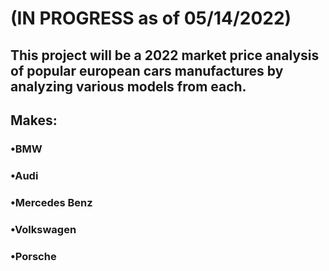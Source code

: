 # (IN PROGRESS as of 05/14/2022)

## This project will be a 2022 market price analysis of popular european cars manufactures by analyzing various models from each.

## Makes:

### •BMW
### •Audi
### •Mercedes Benz 
### •Volkswagen
### •Porsche
